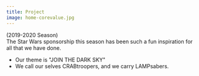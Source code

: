 ```yaml
---
title: Project
image: home-corevalue.jpg
---
```


(2019-2020 Season)<br>
The Star Wars sponsorship this season has been such a fun inspiration for all that we have done.
* Our theme is "JOIN THE DARK SKY"
* We call our selves CRABtroopers, and we carry LAMPsabers.
